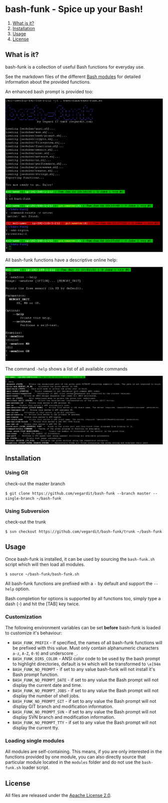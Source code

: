# bash-funk - Spice up your Bash!

1. [What is it?](#what-is-it)
1. [Installation](#install)
1. [Usage](#usage)
1. [License](#license)


## <a name="what-is-it"></a>What is it?

bash-funk is a collection of useful Bash functions for everyday use.

See the markdown files of the different [Bash modules](https://github.com/vegardit/bash-funk/tree/master/modules) for detailed information about the provided functions.

An enhanced bash prompt is provided too:

![console](img/console.png)

All bash-funk functions have a descriptive online help:

![function_help](img/function_help.png)

The command `-help` shows a list of all available commands

![help](img/help.png)

## <a name="install"></a>Installation

###  Using Git

check-out the master branch
```
$ git clone https://github.com/vegardit/bash-funk --branch master --single-branch ~/bash-funk
```


###  Using Subversion

check-out the trunk
```
$ svn checkout https://github.com/vegardit/bash-funk/trunk ~/bash-funk
```


## <a name="usage"></a>Usage

Once bash-funk is installed, it can be used by sourcing the `bash-funk.sh` script which will then load all modules.

```
$ source ~/bash-funk/bash-funk.sh
```

All bash-funk functions are prefixed with a `-` by default and support the `--help` option.

Bash completion for options is supported by all functions too, simply type a dash (-) and hit the [TAB] key twice.

### Customization
The following environment variables can be set **before** bash-funk is loaded to customize it's behaviour:

- `BASH_FUNK_PREFIX` - if specified, the names of all bash-funk functions will be prefixed with this value. Must only contain alphanumeric characters `a-z`, `A-Z`, `0-9`) and underscore `_`.
- `BASH_FUNK_DIRS_COLOR` - ANSI color code to be used by the bash prompt to highlight directories, default is `94` which will be transformed to `\e[94m`
- `BASH_FUNK_NO_PROMPT`      - if set to any value bash-funk will not install it's Bash prompt function.
- `BASH_FUNK_NO_PROMPT_DATE` - if set to any value the Bash prompt will not display the current date and time.
- `BASH_FUNK_NO_PROMPT_JOBS` - if set to any value the Bash prompt will not display the number of shell jobs.
- `BASH_FUNK_NO_PROMPT_GIT`  - if set to any value the Bash prompt will not display GIT branch and modification information.
- `BASH_FUNK_NO_PROMPT_SVN`  - if set to any value the Bash prompt will not display SVN branch and modification information.
- `BASH_FUNK_NO_PROMPT_TTY`  - if set to any value the Bash prompt will not display the current tty.

### Loading single modules
All modules are self-containing. This means, if you are only interested in the functions provided by one module, you can also directly source that particular module located in the `modules` folder and do not use the `bash-funk.sh` loader script.

## <a name="license"></a>License

All files are released under the [Apache License 2.0](https://github.com/vegardit/bash-funk/blob/master/LICENSE.txt).
